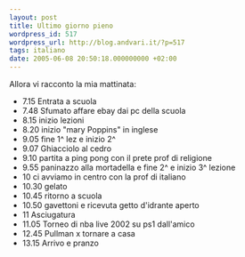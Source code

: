 ```yaml
---
layout: post
title: Ultimo giorno pieno
wordpress_id: 517
wordpress_url: http://blog.andvari.it/?p=517
tags: italiano
date: 2005-06-08 20:50:18.000000000 +02:00
---
```

Allora vi racconto la mia mattinata:

* 7\.15 Entrata a scuola
* 7\.48 Sfumato affare ebay dai pc della scuola
* 8\.15 inizio lezioni
* 8\.20 inizio "mary Poppins" in inglese
* 9\.05 fine 1^ lez e inizio 2^
* 9\.07 Ghiacciolo al cedro
* 9\.10 partita a ping pong con il prete prof di religione
* 9\.55 paninazzo alla mortadella e fine 2^ e inizio  3^ lezione
* 10   ci avviamo in centro con la prof di italiano
* 10\.30 gelato
* 10\.45 ritorno a scuola
* 10\.50 gavettoni e ricevuta getto d'idrante aperto
* 11 Asciugatura
* 11\.05 Torneo di nba live 2002 su ps1 dall'amico
* 12\.45 Pullman x tornare a casa
* 13\.15 Arrivo e pranzo

